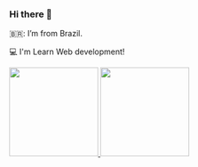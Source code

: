 ### Hi there 👋

<!--
**thainamends1/thainamends1** is a ✨ _special_ ✨ repository because its `README.md` (this file) appears on your GitHub profile.

Here are some ideas to get you started:

- 🔭 I’m currently working on ...
- 🌱 I’m currently learning ...
- 👯 I’m looking to collaborate on ...
- 🤔 I’m looking for help with ...
- 💬 Ask me about ...
- 📫 How to reach me: ...
- 😄 Pronouns: ...
- ⚡ Fun fact: ...
-->


🇧🇷: I’m from Brazil.

:computer: I'm Learn Web development!  

<div>
<a href="https://github.com/thainamends1">
<img height="160em" src="https://github-readme-stats.vercel.app/api/top-langs/?username=thainamends1&layout=compact&langs_count=7&theme=dracula"/>
<img height="160em" src="https://github-readme-stats.vercel.app/api?username=thainamends1&show_icons=true&theme=dracula&include_all_commits=true&count_private=true"/>
</div>
